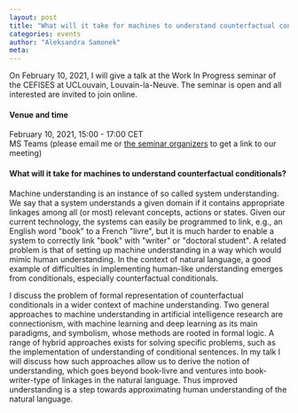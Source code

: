 ```yaml
---
layout: post
title: "What will it take for machines to understand counterfactual conditionals? Work In Progress talk at UCLouvain on February 10, 2021"
categories: events 
author: "Aleksandra Samonek"
meta: 
---
```


On February 10, 2021, I will give a talk at the Work In Progress seminar of the CEFISES at UCLouvain, Louvain-la-Neuve. The seminar is open and all interested are invited to join online.

#### Venue and time

February 10, 2021, 15:00 - 17:00 CET <br>
MS Teams (please email me or [the seminar organizers](https://uclouvain.be/fr/instituts-recherche/isp/cefises/evenements.html) to get a link to our meeting)


#### What will it take for machines to understand counterfactual conditionals?

Machine understanding is an instance of so called system understanding. We say that a system understands a given domain if it contains appropriate linkages among all (or most) relevant concepts, actions or states. Given our current technology, the systems can easily be programmed to link, e.g., an English word "book" to a French "livre", but it is much harder to enable a system to correctly link "book" with "writer" or "doctoral student". A related problem is that of setting up machine understanding in a way which would mimic human understanding. In the context of natural language, a good example of difficulties in implementing human-like understanding emerges from conditionals, especially counterfactual conditionals.

I discuss the problem of formal representation of counterfactual conditionals in a wider context of machine understanding. Two general approaches to machine understanding in artificial intelligence research are connectionism, with machine learning and deep learning as its main paradigms, and symbolism, whose methods are rooted in formal logic. A range of hybrid approaches exists for solving specific problems, such as the implementation of understanding of conditional sentences. In my talk I will discuss how such approaches allow us to derive the notion of understanding, which goes beyond book-livre and ventures into book-writer-type of linkages in the natural language. Thus improved understanding is a step towards approximating human understanding of the natural language.
